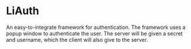 # LiAuth
An easy-to-integrate framework for authentication. The framework uses a popup window to authenticate the user. The server will be given a secret and username, which the client will also give to the server.